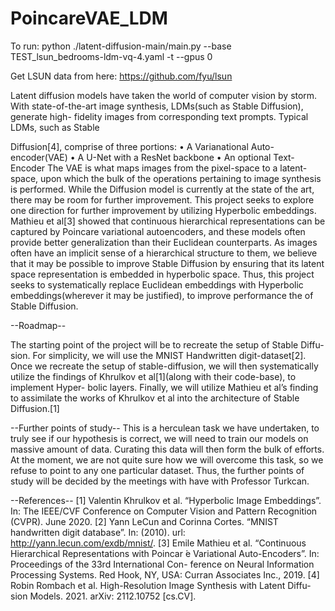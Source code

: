 # PoincareVAE_LDM
To run: python ./latent-diffusion-main/main.py --base TEST_lsun_bedrooms-ldm-vq-4.yaml -t --gpus 0

Get LSUN data from here: https://github.com/fyu/lsun

Latent diffusion models have taken the world of computer vision by storm. With
state-of-the-art image synthesis, LDMs(such as Stable Diffusion), generate high-
fidelity images from corresponding text prompts. Typical LDMs, such as Stable

Diffusion[4], comprise of three portions:
• A Varianational Auto-encoder(VAE)
• A U-Net with a ResNet backbone
• An optional Text-Encoder
The VAE is what maps images from the pixel-space to a latent-space, upon
which the bulk of the operations pertaining to image synthesis is performed.
While the Diffusion model is currently at the state of the art, there may be room
for further improvement. This project seeks to explore one direction for further
improvement by utilizing Hyperbolic embeddings. Mathieu et al[3] showed that
continuous hierarchical representations can be captured by Poincare variational
autoencoders, and these models often provide better generalization than their
Euclidean counterparts. As images often have an implicit sense of a hierarchical
structure to them, we believe that it may be possible to improve Stable Diffusion
by ensuring that its latent space representation is embedded in hyperbolic space.
Thus, this project seeks to systematically replace Euclidean embeddings with
Hyperbolic embeddings(wherever it may be justified), to improve performance
the of Stable Diffusion.

--Roadmap--

The starting point of the project will be to recreate the setup of Stable Diffu-
sion. For simplicity, we will use the MNIST Handwritten digit-dataset[2]. Once
we recreate the setup of stable-diffusion, we will then systematically utilize the
findings of Khrulkov et al[1](along with their code-base), to implement Hyper-
bolic layers. Finally, we will utilize Mathieu et al’s finding to assimilate the
works of Khrulkov et al into the architecture of Stable Diffusion.[1]

--Further points of study--
This is a herculean task we have undertaken, to truly see if our hypothesis is
correct, we will need to train our models on massive amount of data. Curating
this data will then form the bulk of efforts. At the moment, we are not quite
sure how we will overcome this task, so we refuse to point to any one particular
dataset. Thus, the further points of study will be decided by the meetings with
have with Professor Turkcan.

--References--
[1] Valentin Khrulkov et al. “Hyperbolic Image Embeddings”. In: The IEEE/CVF
Conference on Computer Vision and Pattern Recognition (CVPR). June
2020.
[2] Yann LeCun and Corinna Cortes. “MNIST handwritten digit database”.
In: (2010). url: http://yann.lecun.com/exdb/mnist/.
[3] Emile Mathieu et al. “Continuous Hierarchical Representations with Poincar ́e
Variational Auto-Encoders”. In: Proceedings of the 33rd International Con-
ference on Neural Information Processing Systems. Red Hook, NY, USA:
Curran Associates Inc., 2019.
[4] Robin Rombach et al. High-Resolution Image Synthesis with Latent Diffu-
sion Models. 2021. arXiv: 2112.10752 [cs.CV].
